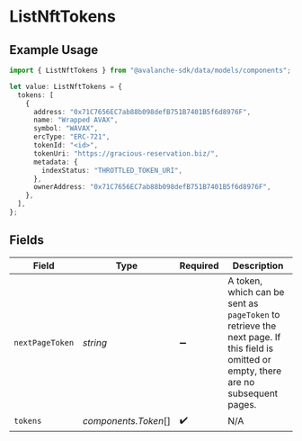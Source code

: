 # ListNftTokens

## Example Usage

```typescript
import { ListNftTokens } from "@avalanche-sdk/data/models/components";

let value: ListNftTokens = {
  tokens: [
    {
      address: "0x71C7656EC7ab88b098defB751B7401B5f6d8976F",
      name: "Wrapped AVAX",
      symbol: "WAVAX",
      ercType: "ERC-721",
      tokenId: "<id>",
      tokenUri: "https://gracious-reservation.biz/",
      metadata: {
        indexStatus: "THROTTLED_TOKEN_URI",
      },
      ownerAddress: "0x71C7656EC7ab88b098defB751B7401B5f6d8976F",
    },
  ],
};
```

## Fields

| Field                                                                                                                                  | Type                                                                                                                                   | Required                                                                                                                               | Description                                                                                                                            |
| -------------------------------------------------------------------------------------------------------------------------------------- | -------------------------------------------------------------------------------------------------------------------------------------- | -------------------------------------------------------------------------------------------------------------------------------------- | -------------------------------------------------------------------------------------------------------------------------------------- |
| `nextPageToken`                                                                                                                        | *string*                                                                                                                               | :heavy_minus_sign:                                                                                                                     | A token, which can be sent as `pageToken` to retrieve the next page. If this field is omitted or empty, there are no subsequent pages. |
| `tokens`                                                                                                                               | *components.Token*[]                                                                                                                   | :heavy_check_mark:                                                                                                                     | N/A                                                                                                                                    |